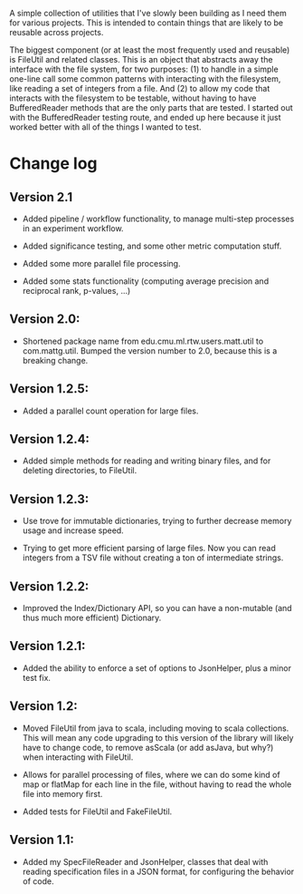 A simple collection of utilities that I've slowly been building as I need them for various
projects.  This is intended to contain things that are likely to be reusable across projects.

The biggest component (or at least the most frequently used and reusable) is FileUtil and related
classes.  This is an object that abstracts away the interface with the file system, for two
purposes: (1) to handle in a simple one-line call some common patterns with interacting with the
filesystem, like reading a set of integers from a file. And (2) to allow my code that interacts
with the filesystem to be testable, without having to have BufferedReader methods that are the
only parts that are tested.  I started out with the BufferedReader testing route, and ended up
here because it just worked better with all of the things I wanted to test.


# Change log

## Version 2.1

- Added pipeline / workflow functionality, to manage multi-step processes in an
  experiment workflow.

- Added significance testing, and some other metric computation stuff.

- Added some more parallel file processing.

- Added some stats functionality (computing average precision and reciprocal rank, p-values, ...)

## Version 2.0:

- Shortened package name from edu.cmu.ml.rtw.users.matt.util to com.mattg.util.  Bumped the
  version number to 2.0, because this is a breaking change.

## Version 1.2.5:

- Added a parallel count operation for large files.

## Version 1.2.4:

- Added simple methods for reading and writing binary files, and for deleting directories, to
  FileUtil.

## Version 1.2.3:

- Use trove for immutable dictionaries, trying to further decrease memory usage and increase speed.

- Trying to get more efficient parsing of large files.  Now you can read integers from a TSV file
  without creating a ton of intermediate strings.

## Version 1.2.2:

- Improved the Index/Dictionary API, so you can have a non-mutable (and thus much more efficient)
  Dictionary.

## Version 1.2.1:

- Added the ability to enforce a set of options to JsonHelper, plus a minor test fix.

## Version 1.2:

- Moved FileUtil from java to scala, including moving to scala collections.  This will mean any
  code upgrading to this version of the library will likely have to change code, to remove asScala
(or add asJava, but why?) when interacting with FileUtil.

- Allows for parallel processing of files, where we can do some kind of map or flatMap for
  each line in the file, without having to read the whole file into memory first.

- Added tests for FileUtil and FakeFileUtil.

## Version 1.1:

- Added my SpecFileReader and JsonHelper, classes that deal with reading specification files in a
  JSON format, for configuring the behavior of code.
